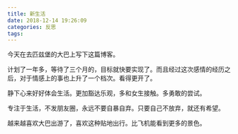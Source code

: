 ```yaml
---
title: 新生活
date: 2018-12-14 19:26:09
categories: 反思
tags:
---
```


今天在去匹兹堡的大巴上写下这篇博客。

计划了一年多，等待了三个月的，目标就快要实现了。而且经过这次感情的经历之后，对于情感上的事也上升了一个档次。看得更开了。

静下心来好好体会生活。更加豁达乐观，多和女生接触。多勇敢的尝试。

专注于生活，不发朋友圈，永远不要自暴自弃。只要自己不放弃，就还有希望。

越来越喜欢大巴出游了，喜欢这种贴地出行。比飞机能看到更多的景色。
